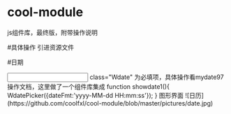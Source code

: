 # cool-module
js组件库，最终版，附带操作说明

#具体操作
引进资源文件

<!-- 分页样式 -->

<link rel="stylesheet" type="text/css" href="css/css/tz-page.css"/>

<!-- js组件库所有的样式 -->

<link rel="stylesheet" href="css/css/sg.css" />

<!-- 树形菜单样式 -->

<link rel="stylesheet" type="text/css" href="tree/tm_tree.css"/>

<!-- 引入jQuery依赖 -->

<script type="text/javascript" src="js/jquery-1.11.2.min.js"></script>

<!-- 树形菜单js -->

<script type="text/javascript" src="tree/tm_tree.js" ></script>
<!-- js组件库工具类 -->
<script type="text/javascript" src="js/sgutil.js"></script>
<!-- 组件库js -->
<script type="text/javascript" src="js/sg.js"></script>
<!-- 分页js -->
<script type="text/javascript" src="js/tz_page.js" ></script>
<!-- 日期js -->
<script type="text/javascript" src="js/date/WdatePicker.js" ></script>

#日期

<input type="text" id="searchStartTime" class="Wdate" onclick="showdate1()">
class="Wdate" 为必填项，具体操作看mydate97操作文档，这里做了一个组件库集成
function showdate1(){
   WdatePicker({dateFmt:'yyyy-MM-dd HH:mm:ss'});
}
图形界面
![日历](https://github.com/coolfxl/cool-module/blob/master/pictures/date.jpg)

![]()

